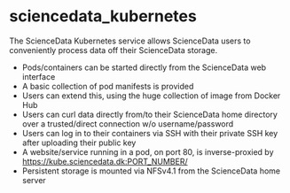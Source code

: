 # sciencedata_kubernetes

The ScienceData Kubernetes service allows ScienceData users to conveniently process data off their ScienceData storage.

- Pods/containers can be started directly from the ScienceData web interface
- A basic collection of pod manifests is provided
- Users can extend this, using the huge collection of image from Docker Hub
- Users can curl data directly from/to their ScienceData home directory over a trusted/direct connection w/o username/password
- Users can log in to their containers via SSH with their private SSH key after uploading their public key
- A website/service running in a pod, on port 80, is inverse-proxied by https://kube.sciencedata.dk:PORT_NUMBER/
- Persistent storage is mounted via NFSv4.1 from the ScienceData home server
